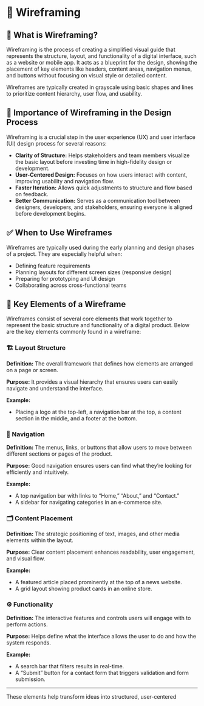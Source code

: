 # 📐 Wireframing

## 📝 What is Wireframing?

Wireframing is the process of creating a simplified visual guide that represents the structure, layout, and functionality of a digital interface, such as a website or mobile app. It acts as a blueprint for the design, showing the placement of key elements like headers, content areas, navigation menus, and buttons without focusing on visual style or detailed content.

Wireframes are typically created in grayscale using basic shapes and lines to prioritize content hierarchy, user flow, and usability.

## 🚀 Importance of Wireframing in the Design Process

Wireframing is a crucial step in the user experience (UX) and user interface (UI) design process for several reasons:

- **Clarity of Structure:** Helps stakeholders and team members visualize the basic layout before investing time in high-fidelity design or development.
- **User-Centered Design:** Focuses on how users interact with content, improving usability and navigation flow.
- **Faster Iteration:** Allows quick adjustments to structure and flow based on feedback.
- **Better Communication:** Serves as a communication tool between designers, developers, and stakeholders, ensuring everyone is aligned before development begins.

## ✅ When to Use Wireframes

Wireframes are typically used during the early planning and design phases of a project. They are especially helpful when:

- Defining feature requirements
- Planning layouts for different screen sizes (responsive design)
- Preparing for prototyping and UI design
- Collaborating across cross-functional teams

## 🧩 Key Elements of a Wireframe

Wireframes consist of several core elements that work together to represent the basic structure and functionality of a digital product. Below are the key elements commonly found in a wireframe:

### 🏗️ Layout Structure
**Definition:** The overall framework that defines how elements are arranged on a page or screen.

**Purpose:** It provides a visual hierarchy that ensures users can easily navigate and understand the interface.

**Example:** 
- Placing a logo at the top-left, a navigation bar at the top, a content section in the middle, and a footer at the bottom.

### 🧭 Navigation
**Definition:** The menus, links, or buttons that allow users to move between different sections or pages of the product.

**Purpose:** Good navigation ensures users can find what they’re looking for efficiently and intuitively.

**Example:** 
- A top navigation bar with links to “Home,” “About,” and “Contact.”
- A sidebar for navigating categories in an e-commerce site.

### 🗂️ Content Placement
**Definition:** The strategic positioning of text, images, and other media elements within the layout.

**Purpose:** Clear content placement enhances readability, user engagement, and visual flow.

**Example:** 
- A featured article placed prominently at the top of a news website.
- A grid layout showing product cards in an online store.

### ⚙️ Functionality
**Definition:** The interactive features and controls users will engage with to perform actions.

**Purpose:** Helps define what the interface allows the user to do and how the system responds.

**Example:** 
- A search bar that filters results in real-time.
- A “Submit” button for a contact form that triggers validation and form submission.

---

These elements help transform ideas into structured, user-centered
